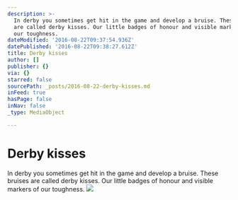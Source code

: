 ```yaml
---
description: >-
  In derby you sometimes get hit in the game and develop a bruise. These bruises
  are called derby kisses. Our little badges of honour and visible markers of
  our toughness.
dateModified: '2016-08-22T09:37:54.936Z'
datePublished: '2016-08-22T09:38:27.612Z'
title: Derby kisses
author: []
publisher: {}
via: {}
starred: false
sourcePath: _posts/2016-08-22-derby-kisses.md
inFeed: true
hasPage: false
inNav: false
_type: MediaObject

---
```

# Derby kisses

In derby you sometimes get hit in the game and develop a bruise. These bruises are called derby kisses. Our little badges of honour and visible markers of our toughness.
![](https://the-grid-user-content.s3-us-west-2.amazonaws.com/44a3d062-230b-4061-9c6e-fbfdf3eb2df2.jpg)